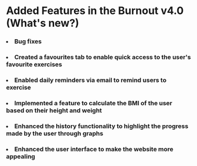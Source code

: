 # Added Features in the Burnout v4.0 (What's new?)

### <li> Bug fixes

### <li> Created a favourites tab to enable quick access to the user's favourite exercises

### <li> Enabled daily reminders via email to remind users to exercise

### <li> Implemented a feature to calculate the BMI of the user based on their height and weight

### <li> Enhanced the history functionality to highlight the progress made by the user through graphs

### <li> Enhanced the user interface to make the website more appealing

